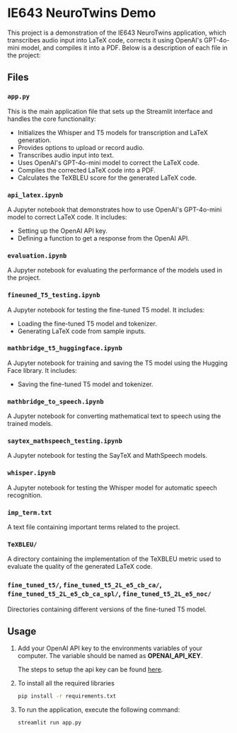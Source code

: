 # IE643 NeuroTwins Demo

This project is a demonstration of the IE643 NeuroTwins application, which transcribes audio input into LaTeX code, corrects it using OpenAI's GPT-4o-mini model, and compiles it into a PDF. Below is a description of each file in the project:

## Files

### `app.py`
This is the main application file that sets up the Streamlit interface and handles the core functionality:
- Initializes the Whisper and T5 models for transcription and LaTeX generation.
- Provides options to upload or record audio.
- Transcribes audio input into text.
- Uses OpenAI's GPT-4o-mini model to correct the LaTeX code.
- Compiles the corrected LaTeX code into a PDF.
- Calculates the TeXBLEU score for the generated LaTeX code.

### `api_latex.ipynb`
A Jupyter notebook that demonstrates how to use OpenAI's GPT-4o-mini model to correct LaTeX code. It includes:
- Setting up the OpenAI API key.
- Defining a function to get a response from the OpenAI API.

### `evaluation.ipynb`
A Jupyter notebook for evaluating the performance of the models used in the project.

### `fineuned_T5_testing.ipynb`
A Jupyter notebook for testing the fine-tuned T5 model. It includes:
- Loading the fine-tuned T5 model and tokenizer.
- Generating LaTeX code from sample inputs.

### `mathbridge_t5_huggingface.ipynb`
A Jupyter notebook for training and saving the T5 model using the Hugging Face library. It includes:
- Saving the fine-tuned T5 model and tokenizer.

### `mathbridge_to_speech.ipynb`
A Jupyter notebook for converting mathematical text to speech using the trained models.

### `saytex_mathspeech_testing.ipynb`
A Jupyter notebook for testing the SayTeX and MathSpeech models.

### `whisper.ipynb`
A Jupyter notebook for testing the Whisper model for automatic speech recognition.

### `imp_term.txt`
A text file containing important terms related to the project.

### `TeXBLEU/`
A directory containing the implementation of the TeXBLEU metric used to evaluate the quality of the generated LaTeX code.

### `fine_tuned_t5/`, `fine_tuned_t5_2L_e5_cb_ca/`, `fine_tuned_t5_2L_e5_cb_ca_spl/`, `fine_tuned_t5_2L_e5_noc/`
Directories containing different versions of the fine-tuned T5 model.

## Usage
1. Add your OpenAI API key to the environments variables of your computer. The variable should be named as **OPENAI_API_KEY**.

    The steps to setup the api key can be found [here](https://help.openai.com/en/articles/5112595-best-practices-for-api-key-safety).

2. To install all the required libraries
    ```sh
    pip install -r requirements.txt
    ```

3. To run the application, execute the following command:
    ```sh
    streamlit run app.py
    ```